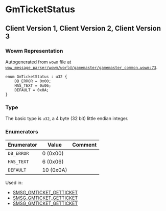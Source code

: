 # GmTicketStatus

## Client Version 1, Client Version 2, Client Version 3

### Wowm Representation

Autogenerated from `wowm` file at [`wow_message_parser/wowm/world/gamemaster/gamemaster_common.wowm:73`](https://github.com/gtker/wow_messages/tree/main/wow_message_parser/wowm/world/gamemaster/gamemaster_common.wowm#L73).

```rust,ignore
enum GmTicketStatus : u32 {
    DB_ERROR = 0x00;
    HAS_TEXT = 0x06;
    DEFAULT = 0x0A;
}
```
### Type
The basic type is `u32`, a 4 byte (32 bit) little endian integer.
### Enumerators
| Enumerator | Value  | Comment |
| --------- | -------- | ------- |
| `DB_ERROR` | 0 (0x00) |  |
| `HAS_TEXT` | 6 (0x06) |  |
| `DEFAULT` | 10 (0x0A) |  |

Used in:
* [SMSG_GMTICKET_GETTICKET](smsg_gmticket_getticket.md)
* [SMSG_GMTICKET_GETTICKET](smsg_gmticket_getticket.md)
* [SMSG_GMTICKET_GETTICKET](smsg_gmticket_getticket.md)

